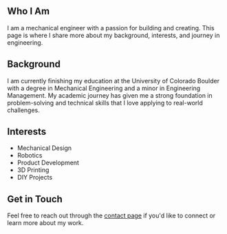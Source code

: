 ## Who I Am

I am a mechanical engineer with a passion for building and creating. This page is where I share more about my background, interests, and journey in engineering.

## Background

I am currently finishing my education at the University of Colorado Boulder with a degree in Mechanical Engineering and a minor in Engineering Management. My academic journey has given me a strong foundation in problem-solving and technical skills that I love applying to real-world challenges.

## Interests

- Mechanical Design
- Robotics
- Product Development
- 3D Printing
- DIY Projects

## Get in Touch

Feel free to reach out through the [contact page](/contact) if you'd like to connect or learn more about my work.
